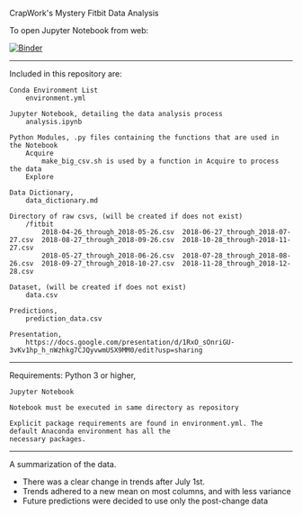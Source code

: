 CrapWork's Mystery Fitbit Data Analysis

To open Jupyter Notebook from web:


[![Binder](https://mybinder.org/badge_logo.svg)](https://mybinder.org/v2/gh/CrapWork/time-series/master)



---

Included in this repository are:
    
    Conda Environment List
        environment.yml

    Jupyter Notebook, detailing the data analysis process
        analysis.ipynb

    Python Modules, .py files containing the functions that are used in the Notebook
        Acquire
            make_big_csv.sh is used by a function in Acquire to process the data
        Explore
    
    Data Dictionary,
        data_dictionary.md

    Directory of raw csvs, (will be created if does not exist)
        /fitbit
            2018-04-26_through_2018-05-26.csv  2018-06-27_through_2018-07-27.csv  2018-08-27_through_2018-09-26.csv  2018-10-28_through-2018-11-27.csv
            2018-05-27_through_2018-06-26.csv  2018-07-28_through_2018-08-26.csv  2018-09-27_through_2018-10-27.csv  2018-11-28_through_2018-12-28.csv

    Dataset, (will be created if does not exist)
        data.csv
    
    Predictions,
        prediction_data.csv

    Presentation, 
        https://docs.google.com/presentation/d/1RxO_sOnriGU-3vKv1hp_h_nWzhkg7CJQyvwmUSX9MM0/edit?usp=sharing

---    

Requirements:
    Python 3 or higher,

    Jupyter Notebook

    Notebook must be executed in same directory as repository

    Explicit package requirements are found in environment.yml. The default Anaconda environment has all the 
    necessary packages.

---

A summarization of the data.

- There was a clear change in trends after July 1st. 
- Trends adhered to a new mean on most columns, and with less variance
- Future predictions were decided to use only the post-change data

